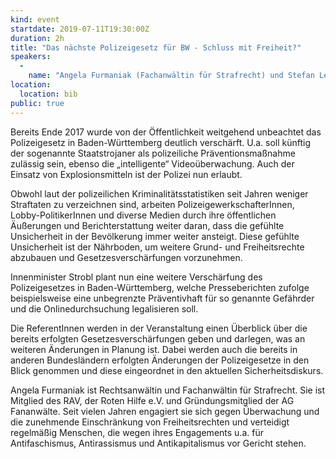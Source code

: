 ```yaml
---
kind: event
startdate: 2019-07-11T19:30:00Z
duration: 2h
title: "Das nächste Polizeigesetz für BW - Schluss mit Freiheit?"
speakers:
  -
    name: "Angela Furmaniak (Fachanwältin für Strafrecht) und Stefan Leibfarth (CCCS)"
location:
  location: bib
public: true
---
```

Bereits Ende 2017 wurde  von der Öffentlichkeit weitgehend unbeachtet  das Polizeigesetz in Baden-Württemberg deutlich verschärft. U.a. soll künftig der sogenannte Staatstrojaner als polizeiliche Präventionsmaßnahme zulässig sein, ebenso die „intelligente“ Videoüberwachung. Auch der Einsatz von Explosionsmitteln ist der Polizei nun erlaubt.

Obwohl laut der polizeilichen Kriminalitätsstatistiken seit Jahren weniger Straftaten zu verzeichnen sind, arbeiten PolizeigewerkschafterInnen, Lobby-PolitikerInnen und diverse Medien durch ihre öffentlichen Äußerungen und Berichterstattung weiter daran, dass die gefühlte Unsicherheit in der Bevölkerung immer weiter ansteigt. Diese gefühlte Unsicherheit ist der Nährboden, um weitere Grund- und Freiheitsrechte abzubauen und Gesetzesverschärfungen vorzunehmen.

Innenminister Strobl plant nun eine weitere Verschärfung des Polizeigesetzes in Baden-Württemberg, welche Presseberichten zufolge beispielsweise eine unbegrenzte Präventivhaft für so genannte Gefährder und die Onlinedurchsuchung legalisieren soll.

Die ReferentInnen werden in der Veranstaltung einen Überblick über die bereits erfolgten Gesetzesverschärfungen geben und darlegen, was an weiteren Änderungen in Planung ist. Dabei werden auch die bereits in anderen Bundesländern erfolgten Änderungen der Polizeigesetze in den Blick genommen und diese eingeordnet in den aktuellen Sicherheitsdiskurs.

Angela Furmaniak ist Rechtsanwältin und Fachanwältin für Strafrecht. Sie ist Mitglied des RAV, der Roten Hilfe e.V. und Gründungsmitglied der AG Fananwälte. Seit vielen Jahren engagiert sie sich gegen Überwachung und die zunehmende Einschränkung von Freiheitsrechten und verteidigt regelmäßig Menschen, die wegen ihres Engagements u.a. für Antifaschismus, Antirassismus und Antikapitalismus vor Gericht stehen.
